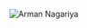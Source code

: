 
![Arman Nagariya](https://github.com/ArmanNagariya-Developer/Flutter_Project_Trend_Threads/assets/132456280/4039b527-f92f-4e5e-b595-11ae9795d42c)
